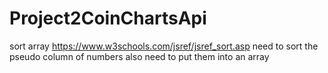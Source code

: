 # Project2CoinChartsApi
 
sort array
https://www.w3schools.com/jsref/jsref_sort.asp
need to sort the pseudo column of numbers
also need to put them into an array